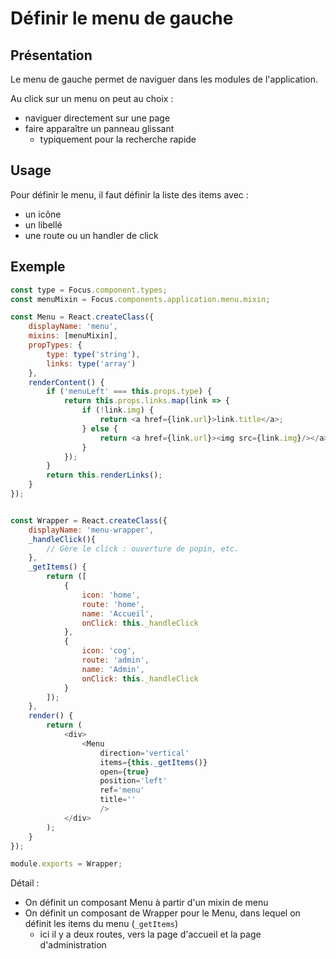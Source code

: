 Définir le menu de gauche
=========================

## Présentation

Le menu de gauche permet de naviguer dans les modules de l'application.

Au click sur un menu on peut au choix :
  * naviguer directement sur une page
  * faire apparaître un panneau glissant
    * typiquement pour la recherche rapide

## Usage

Pour définir le menu, il faut définir la liste des items avec :
  * un icône
  * un libellé
  * une route ou un handler de click

## Exemple

```javascript
const type = Focus.component.types;
const menuMixin = Focus.components.application.menu.mixin;

const Menu = React.createClass({
    displayName: 'menu',
    mixins: [menuMixin],
    propTypes: {
        type: type('string'),
        links: type('array')
    },
    renderContent() {
        if ('menuLeft' === this.props.type) {
            return this.props.links.map(link => {
                if (!link.img) {
                    return <a href={link.url}>link.title</a>;
                } else {
                    return <a href={link.url}><img src={link.img}/></a>;
                }
            });
        }
        return this.renderLinks();
    }
});


const Wrapper = React.createClass({
    displayName: 'menu-wrapper',
    _handleClick(){
        // Gère le click : ouverture de popin, etc.
    },
    _getItems() {
        return ([
            {
                icon: 'home',
                route: 'home',
                name: 'Accueil',
                onClick: this._handleClick
            },
            {
                icon: 'cog',
                route: 'admin',
                name: 'Admin',
                onClick: this._handleClick
            }
        ]);
    },
    render() {
        return (
            <div>
                <Menu
                    direction='vertical'
                    items={this._getItems()}
                    open={true}
                    position='left'
                    ref='menu'
                    title=''
                    />
            </div>
        );
    }
});

module.exports = Wrapper;
```

Détail :
  * On définit un composant Menu à partir d'un mixin de menu
  * On définit un composant de Wrapper pour le Menu, dans lequel on définit les items du menu (`_getItems`)
    * ici il y a deux routes, vers la page d'accueil et la page d'administration
